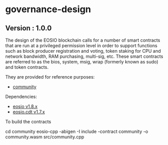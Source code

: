 # governance-design

## Version : 1.0.0

The design of the EOSIO blockchain calls for a number of smart contracts that are run at a privileged permission level in order to support functions such as block producer registration and voting, token staking for CPU and network bandwidth, RAM purchasing, multi-sig, etc.  These smart contracts are referred to as the bios, system, msig, wrap (formerly known as sudo) and token contracts.

They are provided for reference purposes:

   * [community](./community)


Dependencies:
* [eosio v1.8.x](https://github.com/EOSIO/eos/releases/tag/v1.8.0-rc2)
* [eosio.cdt v1.7.x](https://github.com/EOSIO/eosio.cdt/releases/tag/v1.7.0)

To build the contracts 

cd community
eosio-cpp -abigen -I include -contract community -o community.wasm src/community.cpp

